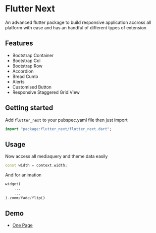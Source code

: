 # Flutter Next

An advanced flutter package to build responsive application accross all platform with ease and has an handful of different types of extension.

## Features

- Bootstrap Container
- Bootstrap Col
- Bootstrap Row
- Accordion
- Bread Cumb
- Alerts
- Customised Button
- Responsive Staggered Grid View

## Getting started

Add `flutter_next` to your pubspec.yaml file
then just import

```dart
import "package:flutter_next/flutter_next.dart";
```

## Usage

Now access all mediaquery and theme data easily

```dart
const width = context.width;
```

And for animation

```dart
widget(
    ...
    ...
).zoom/fade/flip()
```

## Demo

- [One Page]("https://one-page-with-flutter.netlify.app/")
